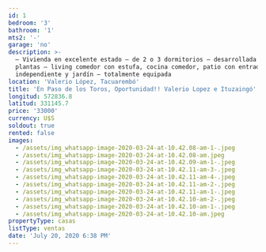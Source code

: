 ```yaml
---
id: 1
bedroom: '3'
bathroom: '1'
mts2: '-'
garage: 'no'
description: >-
  – Vivienda en excelente estado – de 2 o 3 dormitorios – desarrollada en 2
  plantas – living comedor con estufa, cocina comedor, patio con entrada
  independiente y jardín – totalmente equipada
location: 'Valerio López, Tacuarembó'
title: 'En Paso de los Toros, Oportunidad!! Valerio Lopez e Ituzaingó'
longitud: 572836.8
latitud: 331145.7
price: '33000'
currency: U$S
soldout: true
rented: false
images:
  - /assets/img_whatsapp-image-2020-03-24-at-10.42.08-am-1-.jpeg
  - /assets/img_whatsapp-image-2020-03-24-at-10.42.08-am.jpeg
  - /assets/img_whatsapp-image-2020-03-24-at-10.42.09-am-1-.jpeg
  - /assets/img_whatsapp-image-2020-03-24-at-10.42.11-am-3-.jpeg
  - /assets/img_whatsapp-image-2020-03-24-at-10.42.11-am-4-.jpeg
  - /assets/img_whatsapp-image-2020-03-24-at-10.42.11-am-2-.jpeg
  - /assets/img_whatsapp-image-2020-03-24-at-10.42.11-am-1-.jpeg
  - /assets/img_whatsapp-image-2020-03-24-at-10.42.10-am-2-.jpeg
  - /assets/img_whatsapp-image-2020-03-24-at-10.42.10-am-1-.jpeg
  - /assets/img_whatsapp-image-2020-03-24-at-10.42.10-am.jpeg
propertyType: casas
listType: ventas
date: 'July 20, 2020 6:38 PM'
---
```



